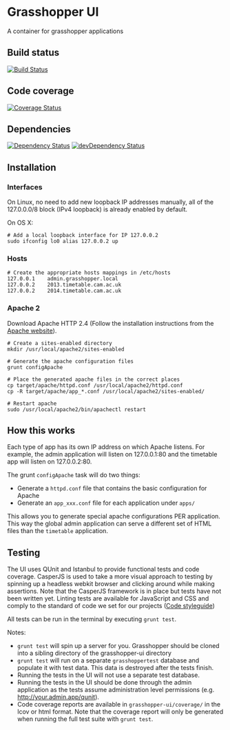 # Grasshopper UI

A container for grasshopper applications

## Build status
[![Build Status](https://travis-ci.org/CUL-DigitalServices/grasshopper-ui.svg?branch=master)](https://travis-ci.org/CUL-DigitalServices/grasshopper-ui)

## Code coverage
[![Coverage Status](https://img.shields.io/coveralls/CUL-DigitalServices/grasshopper-ui.svg)](https://coveralls.io/r/CUL-DigitalServices/grasshopper-ui?branch=master)

## Dependencies
[![Dependency Status](https://david-dm.org/CUL-DigitalServices/grasshopper-ui.svg)](https://david-dm.org/CUL-DigitalServices/grasshopper-ui)
[![devDependency Status](https://david-dm.org/CUL-DigitalServices/grasshopper-ui/dev-status.svg)](https://david-dm.org/CUL-DigitalServices/grasshopper-ui#info=devDependencies)

## Installation

### Interfaces

On Linux, no need to add new loopback IP addresses manually, all of the 127.0.0.0/8 block (IPv4 loopback) is already enabled by default.

On OS X:

```
# Add a local loopback interface for IP 127.0.0.2
sudo ifconfig lo0 alias 127.0.0.2 up
```

### Hosts

```
# Create the appropriate hosts mappings in /etc/hosts
127.0.0.1    admin.grasshopper.local
127.0.0.2    2013.timetable.cam.ac.uk
127.0.0.2    2014.timetable.cam.ac.uk
```

### Apache 2

Download Apache HTTP 2.4 (Follow the installation instructions from the [Apache website](http://httpd.apache.org/docs/2.4/install.html)).

```
# Create a sites-enabled directory
mkdir /usr/local/apache2/sites-enabled

# Generate the apache configuration files
grunt configApache

# Place the generated apache files in the correct places
cp target/apache/httpd.conf /usr/local/apache2/httpd.conf
cp -R target/apache/app_*.conf /usr/local/apache2/sites-enabled/

# Restart apache
sudo /usr/local/apache2/bin/apachectl restart
```

## How this works

Each type of app has its own IP address on which Apache listens. For example,
the admin application will listen on 127.0.0.1:80 and the timetable app will
listen on 127.0.0.2:80.

The grunt `configApache` task will do two things:
 - Generate a `httpd.conf` file that contains the basic configuration for Apache
 - Generate an `app_xxx.conf` file for each application under `apps/`

This allows you to generate special apache configurations PER application. This way
the global admin application can serve a different set of HTML files than the `timetable`
application.


## Testing

The UI uses QUnit and Istanbul to provide functional tests and code coverage. CasperJS is used to take a more visual approach to testing by spinning up a headless webkit browser and clicking around while making assertions. Note that the CasperJS framework is in place but tests have not been written yet. Linting tests are available for JavaScript and CSS and comply to the standard of code we set for our projects ([Code styleguide](https://raw.githubusercontent.com/airbnb/javascript/master/README.md))

All tests can be run in the terminal by executing `grunt test`.

Notes:
 - `grunt test` will spin up a server for you. Grasshopper should be cloned into a sibling directory of the grasshopper-ui directory
 - `grunt test` will run on a separate `grasshoppertest` database and populate it with test data. This data is destroyed after the tests finish.
 - Running the tests in the UI will not use a separate test database.
 - Running the tests in the UI should be done through the admin application as the tests assume administration level permissions (e.g. http://your.admin.app/qunit).
 - Code coverage reports are available in `grasshopper-ui/coverage/` in the lcov or html format. Note that the coverage report will only be generated when running the full test suite with `grunt test`.

